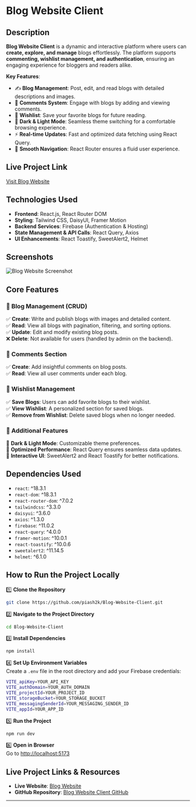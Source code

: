 # Blog Website Client  

## Description  

**Blog Website Client** is a dynamic and interactive platform where users can **create, explore, and manage** blogs effortlessly. The platform supports **commenting, wishlist management, and authentication**, ensuring an engaging experience for bloggers and readers alike.  

**Key Features**:  
- ✍ **Blog Management**: Post, edit, and read blogs with detailed descriptions and images.  
- 💬 **Comments System**: Engage with blogs by adding and viewing comments.  
- 🌟 **Wishlist**: Save your favorite blogs for future reading.  
- 🎨 **Dark & Light Mode**: Seamless theme switching for a comfortable browsing experience.  
- ⚡ **Real-time Updates**: Fast and optimized data fetching using React Query.  
- 🚀 **Smooth Navigation**: React Router ensures a fluid user experience.  

## Live Project Link  

[Visit Blog Website](https://blog-website-2k25.web.app/)  

## Technologies Used  

- **Frontend**: React.js, React Router DOM  
- **Styling**: Tailwind CSS, DaisyUI, Framer Motion  
- **Backend Services**: Firebase (Authentication & Hosting)  
- **State Management & API Calls**: React Query, Axios  
- **UI Enhancements**: React Toastify, SweetAlert2, Helmet  

## Screenshots  

![Blog Website Screenshot](https://i.ibb.co/gbnkGgf1/Screenshot-2025-02-05-171347.png)  

## Core Features  

### **📖 Blog Management (CRUD)**  
✅ **Create**: Write and publish blogs with images and detailed content.  
✅ **Read**: View all blogs with pagination, filtering, and sorting options.  
✅ **Update**: Edit and modify existing blog posts.  
❌ **Delete**: Not available for users (handled by admin on the backend).  

### **💬 Comments Section**  
✅ **Create**: Add insightful comments on blog posts.  
✅ **Read**: View all user comments under each blog.  

### **📌 Wishlist Management**  
✅ **Save Blogs**: Users can add favorite blogs to their wishlist.  
✅ **View Wishlist**: A personalized section for saved blogs.  
✅ **Remove from Wishlist**: Delete saved blogs when no longer needed.  

### **🎨 Additional Features**  
🌙 **Dark & Light Mode**: Customizable theme preferences.  
🔄 **Optimized Performance**: React Query ensures seamless data updates.  
🔔 **Interactive UI**: SweetAlert2 and React Toastify for better notifications.  

## Dependencies Used  

- `react`: ^18.3.1  
- `react-dom`: ^18.3.1  
- `react-router-dom`: ^7.0.2  
- `tailwindcss`: ^3.3.0  
- `daisyui`: ^3.6.0  
- `axios`: ^1.3.0  
- `firebase`: ^11.0.2  
- `react-query`: ^4.0.0  
- `framer-motion`: ^10.0.1  
- `react-toastify`: ^10.0.6  
- `sweetalert2`: ^11.14.5  
- `helmet`: ^6.1.0  

## How to Run the Project Locally  

1️⃣ **Clone the Repository**  
```bash
git clone https://github.com/piash2k/Blog-Website-Client.git
```

2️⃣ **Navigate to the Project Directory**  
```bash
cd Blog-Website-Client
```

3️⃣ **Install Dependencies**  
```bash
npm install
```

4️⃣ **Set Up Environment Variables**  
Create a `.env` file in the root directory and add your Firebase credentials:  
```bash
VITE_apiKey=YOUR_API_KEY
VITE_authDomain=YOUR_AUTH_DOMAIN
VITE_projectId=YOUR_PROJECT_ID
VITE_storageBucket=YOUR_STORAGE_BUCKET
VITE_messagingSenderId=YOUR_MESSAGING_SENDER_ID
VITE_appId=YOUR_APP_ID
```

5️⃣ **Run the Project**  
```bash
npm run dev
```

6️⃣ **Open in Browser**  
Go to [http://localhost:5173](http://localhost:5173)  

## Live Project Links & Resources  

- **Live Website**: [Blog Website](https://blog-website-2k25.web.app/)  
- **GitHub Repository**: [Blog Website Client GitHub](https://github.com/piash2k/Blog-Website-Client)  

---
